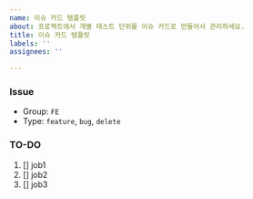 ```yaml
---
name: 이슈 카드 템플릿
about: 프로젝트에서 개별 태스트 단위를 이슈 카드로 만들어서 관리하세요.
title: 이슈 카드 템플릿
labels: ''
assignees: ''

---
```


### Issue
- Group: `FE`
- Type: `feature`, `bug`, `delete`

### TO-DO
1. [] job1
2. [] job2 
3. [] job3
